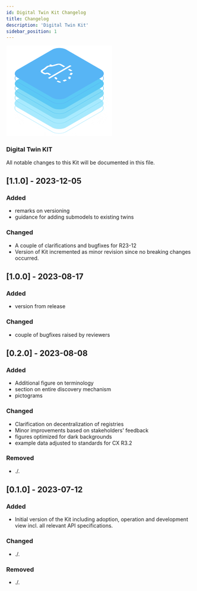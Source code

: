 ```yaml
---
id: Digital Twin Kit Changelog
title: Changelog
description: 'Digital Twin Kit'
sidebar_position: 1
---
```


![DT Kit Pictotogram](assets/img/DTKIT_pictogram_blue.png)

### Digital Twin KIT

All notable changes to this Kit will be documented in this file.

## [1.1.0] - 2023-12-05

### Added

- remarks on versioning
- guidance for adding submodels to existing twins

### Changed

- A couple of clarifications and bugfixes for R23-12
- Version of Kit incremented as minor revision since no breaking changes occurred.


## [1.0.0] - 2023-08-17

### Added

- version from release

### Changed

- couple of bugfixes raised by reviewers

## [0.2.0] - 2023-08-08

<h3>Added</h3>

- Additional figure on terminology
- section on entire discovery mechanism
- pictograms

<h3>Changed</h3>

- Clarification on decentralization of registries
- Minor improvements based on stakeholders' feedback
- figures optimized for dark backgrounds
- example data adjusted to standards for CX R3.2

<h3>Removed</h3>

- ./.


## [0.1.0] - 2023-07-12

<h3>Added</h3>

- Initial version of the Kit including adoption, operation and development view incl. all relevant API specifications.

<h3>Changed</h3>

- ./.

<h3>Removed</h3>

- ./.
